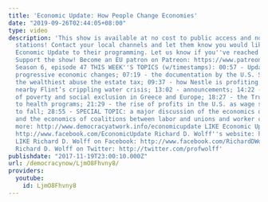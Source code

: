 ```yaml
---
title: 'Economic Update: How People Change Economies'
date: "2019-09-26T02:44:05+08:00"
type: video
description: 'This show is available at no cost to public access and non-profit community
  stations! Contact your local channels and let them know you would like them to add
  Economic Update to their programming. Let us know if you''ve reached out: info(a)democracyatwork.info
  Support the show! Become an EU patron on Patreon: https://www.patreon.com/economicupdate
  Season 6, episode 47 THIS WEEK''S TOPICS (w/timestamps): 00:57 - Updates on Maine’s
  progressive economic changes; 07:19 - the documentation by the U.S. Senate on how
  the wealthiest abuse the estate tax; 09:37 - how Nestle is profiting from water
  nearby Flint’s crippling water crisis; 13:02 - announcements; 14:22 - the effects
  of poverty and social exclusion in Greece and Europe; 18:27 - the Trump/GOP cuts
  to health programs; 21:29 - the rise of profits in the U.S. as wage share continues
  to fall; 28:55 - SPECIAL TOPIC: a major discussion of the economics of migration
  and the economics of coalitions between labor and unions and worker co-ops. Learn
  more: http://www.democracyatwork.info/economicupdate LIKE Economic Update on Facebook:
  http://www.facebook.com/EconomicUpdate Richard D. Wolff''s website: http://www.rdwolff.com
  LIKE Richard D. Wolff on Facebook: http://www.facebook.com/RichardDWolff Follow
  Richard D. Wolff on Twitter: http://twitter.com/profwolff'
publishdate: "2017-11-19T23:00:10.000Z"
url: /democracynow/LjmO8Fhvny8/
providers:
  youtube:
    id: LjmO8Fhvny8
---
```

